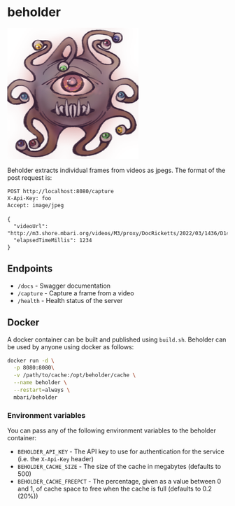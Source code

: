# beholder

![Beholder](images/beholder.png)

Beholder extracts individual frames from videos as jpegs. The format of the post request is:

```text
POST http://localhost:8080/capture
X-Api-Key: foo
Accept: image/jpeg

{
  "videoUrl": "http://m3.shore.mbari.org/videos/M3/proxy/DocRicketts/2022/03/1436/D1436_20220322T132758Z_h264.mp4",
  "elapsedTimeMillis": 1234
}
```

## Endpoints

- `/docs` - Swagger documentation
- `/capture` - Capture a frame from a video
- `/health` - Health status of the server

## Docker

A docker container can be built and published using `build.sh`. Beholder can be used by anyone using docker as follows:

```bash
docker run -d \
  -p 8080:8080\
  -v /path/to/cache:/opt/beholder/cache \
  --name beholder \
  --restart=always \
  mbari/beholder
```

### Environment variables

You can pass any of the following environment variables to the beholder container:

- `BEHOLDER_API_KEY` - The API key to use for authentication for the service (i.e. the `X-Api-Key` header)
- `BEHOLDER_CACHE_SIZE` - The size of the cache in megabytes (defaults to 500)
- `BEHOLDER_CACHE_FREEPCT` - The percentage, given as a value between 0 and 1, of cache space to free when the cache is full (defaults to 0.2 (20%))

